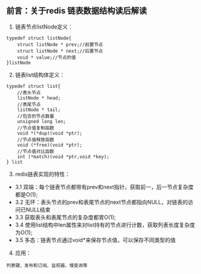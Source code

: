 ## 前言：关于redis 链表数据结构读后解读

1. 链表节点listNode定义：
```
typedef struct listNode{
    struct listNode * prev;//前置节点
    struct listNode * next;//后置节点
    void * value;//节点的值
}listNode
```
2. 链表list结构体定义：
```
typedef struct list{
    //表头节点
    listNode * head;
    //表尾节点
    listNode * tail;
    //包含的节点数量
    unsigned long len;
    //节点值复制函数
    void *(*dup)(void *ptr);
    //节点值释放函数
    void (*free)(void *ptr);
    //节点值对比函数
    int (*match)(void *ptr,void *key);
} list
```
3. redis链表实现的特性：
 * 3.1 双端：每个链表节点都带有prev和next指针，获取前一，后一节点复杂度都是O(1);
 * 3.2 无环：表头节点的prev和表尾节点的next节点都指向NULL，对链表的访问已NULL结束
 * 3.3 获取表头和表尾节点的复杂度都胃O(1);
 * 3.4 使用list结构中len属性来对list持有的节点进行计数，获取列表长度复杂度为O(1);
 * 3.5 多态：链表节点通过void*来保存节点值，可以保存不同类型的值
4. 应用：
```
列表键、发布和订阅、监视器、慢查询等
```
